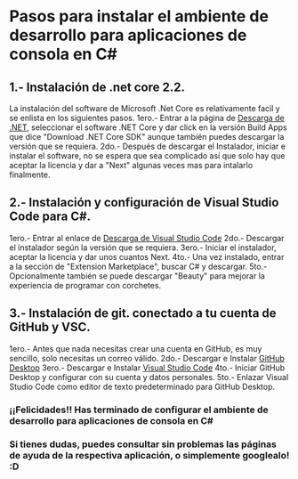 # Pasos para instalar el ambiente de desarrollo para aplicaciones de consola en C#

## 1.- Instalación de .net core 2.2.

La instalación del software de Microsoft .Net Core es relativamente facil y se enlista en los siguientes pasos.
1ero.- Entrar a la página de [Descarga de .NET](dotnet.microsoft.com/download), seleccionar el software .NET Core y dar click en la versión Build Apps que dice "Download .NET Core SDK" aunque también puedes descargar la versión que se requiera.
2do.- Después de descargar el Instalador, iniciar e instalar el software, no se espera que sea complicado así que solo hay que aceptar la licencia y dar a "Next" algunas veces mas para intalarlo finalmente.


## 2.- Instalación y configuración de Visual Studio Code para C#.

1ero.- Entrar al enlace de [Descarga de Visual Studio Code](code.visualstudio.com)
2do.- Descargar el instalador según la versión que se requiera.
3ero.- Iniciar el instalador, aceptar la licencia y dar unos cuantos Next.
4to.- Una vez instalado, entrar a la sección de "Extension Marketplace", buscar C# y descargar.
5to.- Opcionalmente también se puede descargar "Beauty" para mejorar la experiencia de programar con corchetes.


## 3.- Instalación de git. conectado a tu cuenta de GitHub y VSC.
1ero.- Antes que nada necesitas crear una cuenta en GitHub, es muy sencillo, solo necesitas un correo válido.
2do.- Descargar e Instalar [GitHub Desktop](https://desktop.github.com/)
3ero.- Descargar e Instalar [Visual Studio Code](https://code.visualstudio.com/download)
4to.- Iniciar GitHub Desktop y configurar con su cuenta y datos personales.
5to.- Enlazar Visual Studio Code como editor de texto predeterminado para GitHub Desktop.

### ¡¡Felicidades!! Has terminado de configurar el ambiente de desarrollo para aplicaciones de consola en C#


### Si tienes dudas, puedes consultar sin problemas las páginas de ayuda de la respectiva aplicación, o simplemente googlealo! :D


